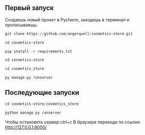 

## Первый запуск 

Создаешь новый проект в Pycharm, заходишь в терминал и прописываешь:

```Powershell
git clone https://github.com/angerquell/cosmetics-store.git
```
```Powershell
cd cosmetics-store
```
```Powershell
pip install -r requirements.txt
```

```Powershell
cd cosmetics-store
```

```Powershell
cd cosmetics_store
```
```Powershell
py manage.py runserver
```
## Последующие запуски 
```Powershell
cd cosmetics-store/cosmetics_store
```
```Powershell
python manage.py runserver
```
Чтобы остановить сервер ctrl+c
В браузере переходи по ссылке  http://127.0.0.1:8000/
